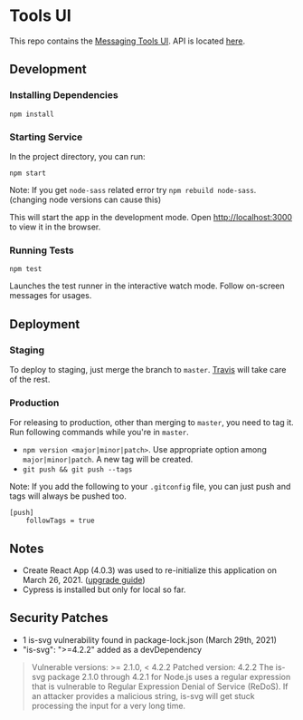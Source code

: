 # Tools UI
This repo contains the [Messaging Tools UI](https://tools.sparkpost.com). API is located [here](https://github.com/SparkPost/messaging-tools/).

## Development

### Installing Dependencies

```
npm install
```

### Starting Service

In the project directory, you can run:

```
npm start
```

Note: If you get `node-sass` related error try `npm rebuild node-sass`. (changing node versions can cause this)

This will start the app in the development mode. Open [http://localhost:3000](http://localhost:3000) to view it in the browser.

### Running Tests

```
npm test
```

Launches the test runner in the interactive watch mode. Follow on-screen messages for usages.

## Deployment

### Staging

To deploy to staging, just merge the branch to `master`. [Travis](https://travis-ci.org/SparkPost/tools-ui/) will take care of the rest.

### Production

For releasing to production, other than merging to `master`, you need to tag it. Run following commands while you're in `master`.

- `npm version <major|minor|patch>`. Use appropriate option among `major|minor|patch`. A new tag will be created.
- `git push && git push --tags`

Note: If you add the following to your `.gitconfig` file, you can just push and tags will always be pushed too.

```
[push]
	followTags = true
```

## Notes

 - Create React App (4.0.3) was used to re-initialize this application on March 26, 2021. ([upgrade guide](https://create-react-app.dev/docs/updating-to-new-releases))
 - Cypress is installed but only for local so far. 

## Security Patches

 - 1 is-svg vulnerability found in package-lock.json (March 29th, 2021)
 - "is-svg": ">=4.2.2" added as a devDependency

> Vulnerable versions: >= 2.1.0, < 4.2.2
> Patched version: 4.2.2
> The is-svg package 2.1.0 through 4.2.1 for Node.js uses a regular expression that is vulnerable to Regular Expression Denial of Service (ReDoS). 
> If an attacker provides a malicious string, is-svg will get stuck processing the input for a very long time.
